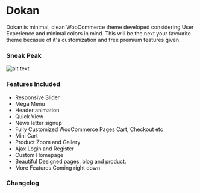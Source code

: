 # Dokan
Dokan is minimal, clean WooCommerce theme developed considering User Experience and minimal colors in mind. This will be the next your favourite theme becasue of it's customization and free premium features given.


### Sneak Peak
![alt text](http://www.sanjeevshrestha.me/themes/meditationmusic/wp-content/uploads/2016/08/sneakpeak.png "Preview")


### Features Included
* Responsive Slider
* Mega Menu
* Header animation
* Quick View
* News letter signup
* Fully Customized WooCommerce Pages Cart, Checkout etc
* Mini Cart
* Product Zoom and Gallery
* Ajax Login and Register
* Custom Homepage
* Beautiful Designed pages, blog and product.
* More Features Coming right down.

### Changelog

